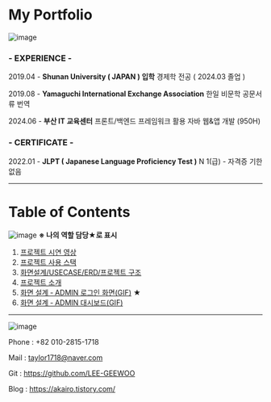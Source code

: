 # My Portfolio

![image](https://github.com/user-attachments/assets/faf0bdd6-226f-49b6-a31c-7a9a783b37b7)

### - EXPERIENCE -

2019.04 - **Shunan University ( JAPAN ) 입학**
          경제학 전공 ( 2024.03 졸업 )

2019.08 - **Yamaguchi International Exchange Association**
          한일 비문학 공문서류 번역

2024.06 - **부산 IT 교육센터**
          프론트/백엔드 프레임워크 활용 자바 웹&앱 개발 
          (950H) 

### - CERTIFICATE -

2022.01 - **JLPT ( **Japanese Language Proficiency Test** )**
          N 1(급) - 자격증 기한 없음

---

# Table of Contents
![image](https://github.com/user-attachments/assets/6f78881c-1ae2-4809-9ad5-199a3de471b9)
**※ 나의 역할 담당★로 표시**

1. [프로젝트 시연 영상](../../wiki/프로젝트-시연-영상)
2. [프로젝트 사용 스택](../../wiki/프로젝트-사용-스택)
3. [화면설계/USECASE/ERD/프로젝트 구조](../../wiki/화면설계-USECASE-ERD-프로젝트-구조)
4. [프로젝트 소개](../../wiki/프로젝트-소개)  
5. [화면 설계 ‐ ADMIN 로그인 화면(GIF)](../../wiki/화면-설계-‐-ADMIN-로그인-화면) ★
6. [화면 설계 ‐ ADMIN 대시보드(GIF)](../../wiki/화면-설계-‐-ADMIN-대시보드)

---

![image](https://github.com/user-attachments/assets/3af01c10-3a9e-4c7f-8f05-c4e9e0801026)

Phone : +82 010-2815-1718

Mail  : taylor1718@naver.com

Git : https://github.com/LEE-GEEWOO

Blog     :  https://akairo.tistory.com/


  

